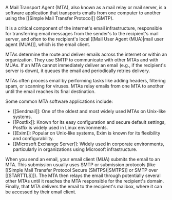 A Mail Transport Agent (MTA), also known as a mail relay or mail server, is a software application that transports emails from one computer to another using the [[Simple Mail Transfer Protocol]] (SMTP). 

It is a critical component of the internet's email infrastructure, responsible for transferring email messages from the sender's to the recipient's mail server, and often to the recipient's local [[Mail User Agent (MUA)|mail user agent (MUA)]], which is the email client.

MTAs determine the route and deliver emails across the internet or within an organization. They use SMTP to communicate with other MTAs and with MUAs. If an MTA cannot immediately deliver an email (e.g., if the recipient's server is down), it queues the email and periodically retries delivery.

MTAs often process email by performing tasks like adding headers, filtering spam, or scanning for viruses. MTAs relay emails from one MTA to another until the email reaches its final destination.

Some common MTA software applications include:

- [[Sendmail]]: One of the oldest and most widely used MTAs on Unix-like systems.
- [[Postfix]]: Known for its easy configuration and secure default settings, Postfix is widely used in Linux environments.
- [[Exim]]: Popular on Unix-like systems, Exim is known for its flexibility and configurability.
- [[Microsoft Exchange Server]]: Widely used in corporate environments, particularly in organizations using Microsoft infrastructure.

When you send an email, your email client (MUA) submits the email to an MTA. This submission usually uses SMTP or submission protocols (like [[Simple Mail Transfer Protocol Secure (SMTPS)|SMTPS]] or SMTP over [[STARTTLS]]). The MTA then relays the email through potentially several other MTAs until it reaches the MTA responsible for the recipient's domain. Finally, that MTA delivers the email to the recipient's mailbox, where it can be accessed by their email client.



